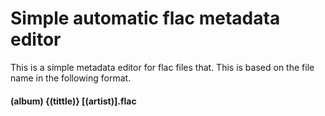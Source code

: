 # Simple automatic flac metadata editor

This is a simple metadata editor for flac files that. This is based on the file name in the following format.

#### (album) {(tittle)} [(artist)].flac